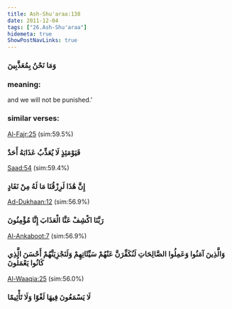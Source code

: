 ```yaml
---
title: Ash-Shu'araa:138
date: 2011-12-04
tags: ["26.Ash-Shu'araa"]
hidemeta: true 
ShowPostNavLinks: true 
---
```

### وَمَا نَحْنُ بِمُعَذَّبِينَ
### meaning: 
and we will not be punished.’
### similar verses: 

[Al-Fajr:25](/89/25) (sim:59.5%)

### فَيَوْمَئِذٍ لَا يُعَذِّبُ عَذَابَهُ أَحَدٌ

[Saad:54](/38/54) (sim:59.4%)

### إِنَّ هَٰذَا لَرِزْقُنَا مَا لَهُ مِنْ نَفَادٍ

[Ad-Dukhaan:12](/44/12) (sim:56.9%)

### رَبَّنَا اكْشِفْ عَنَّا الْعَذَابَ إِنَّا مُؤْمِنُونَ

[Al-Ankaboot:7](/29/7) (sim:56.9%)

### وَالَّذِينَ آمَنُوا وَعَمِلُوا الصَّالِحَاتِ لَنُكَفِّرَنَّ عَنْهُمْ سَيِّئَاتِهِمْ وَلَنَجْزِيَنَّهُمْ أَحْسَنَ الَّذِي كَانُوا يَعْمَلُونَ

[Al-Waaqia:25](/56/25) (sim:56.0%)

### لَا يَسْمَعُونَ فِيهَا لَغْوًا وَلَا تَأْثِيمًا
